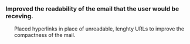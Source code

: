 
<h3>Improved the readability of the email that the user would be receving.</h3>
<ul>
<p> Placed hyperlinks in place of unreadable, lenghty URLs to improve the compactness of the mail. </p>
</ul>

